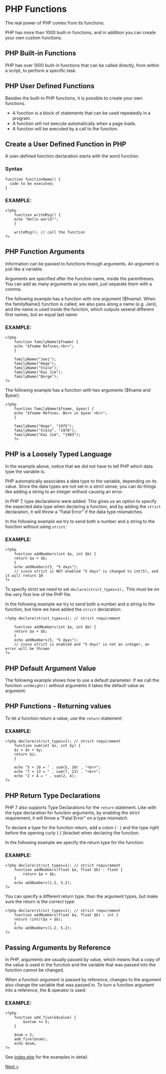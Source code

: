 # PHP Functions

The real power of PHP comes from its functions.

PHP has more than 1000 built-in functions, and in addition you can create your own custom functions.

## PHP Built-in Functions

PHP has over 1000 built-in functions that can be called directly, from within a script, to perform a specific task.

## PHP User Defined Functions

Besides the built-in PHP functions, it is possible to create your own functions.

- A function is a block of statements that can be used repeatedly in a program.
- A function will not execute automatically when a page loads.
- A function will be executed by a call to the function.

## Create a User Defined Function in PHP

A user-defined function declaration starts with the word function:

### Syntax
```
function functionName() {
  code to be executed;
} 
```

### EXAMPLE:

```
<?php
    function writeMsg() {
    echo "Hello world!";
    }

    writeMsg(); // call the function
?> 
```

## PHP Function Arguments

Information can be passed to functions through arguments. An argument is just like a variable.

Arguments are specified after the function name, inside the parentheses. You can add as many arguments as you want, just separate them with a comma.

The following example has a function with one argument ($fname). When the familyName() function is called, we also pass along a name (e.g. Jani), and the name is used inside the function, which outputs several different first names, but an equal last name:

### EXAMPLE:

```
<?php
    function familyName($fname) {
    echo "$fname Refsnes.<br>";
    }

    familyName("Jani");
    familyName("Hege");
    familyName("Stale");
    familyName("Kai Jim");
    familyName("Borge");
?> 
```

The following example has a function with two arguments ($fname and $year):

```
<?php
    function familyName($fname, $year) {
    echo "$fname Refsnes. Born in $year <br>";
    }

    familyName("Hege", "1975");
    familyName("Stale", "1978");
    familyName("Kai Jim", "1983");
    ?> 
```

## PHP is a Loosely Typed Language

In the example above, notice that we did not have to tell PHP which data type the variable is.

PHP automatically associates a data type to the variable, depending on its value. Since the data types are not set in a strict sense, you can do things like adding a string to an integer without causing an error.

In PHP 7, type declarations were added. This gives us an option to specify the expected data type when declaring a function, and by adding the ```strict``` declaration, it will throw a "Fatal Error" if the data type mismatches.

In the following example we try to send both a number and a string to the function without using ```strict```:

### EXAMPLE:

```
<?php
    function addNumbers(int $a, int $b) {
    return $a + $b;
    }
    echo addNumbers(5, "5 days");
    // since strict is NOT enabled "5 days" is changed to int(5), and it will return 10
?> 
```

To specify strict we need to set ```declare(strict_types=1);```. This must be on the very first line of the PHP file.

In the following example we try to send both a number and a string to the function, but here we have added the ```strict``` declaration:

```
<?php declare(strict_types=1); // strict requirement

    function addNumbers(int $a, int $b) {
    return $a + $b;
    }
    echo addNumbers(5, "5 days");
    // since strict is enabled and "5 days" is not an integer, an error will be thrown
?> 
```

## PHP Default Argument Value

The following example shows how to use a default parameter. If we call the function ```setHeight()``` without arguments it takes the default value as argument:


## PHP Functions - Returning values

To let a function return a value, use the ```return``` statement:

### EXAMPLE:

```
<?php declare(strict_types=1); // strict requirement
    function sum(int $x, int $y) {
    $z = $x + $y;
    return $z;
    }

    echo "5 + 10 = " . sum(5, 10) . "<br>";
    echo "7 + 13 = " . sum(7, 13) . "<br>";
    echo "2 + 4 = " . sum(2, 4);
?> 
```

## PHP Return Type Declarations

PHP 7 also supports Type Declarations for the ```return``` statement. Like with the type declaration for function arguments, by enabling the strict requirement, it will throw a "Fatal Error" on a type mismatch.

To declare a type for the function return, add a colon ( : ) and the type right before the opening curly ( { )bracket when declaring the function.

In the following example we specify the return type for the function:

### EXAMPLE:

```
<?php declare(strict_types=1); // strict requirement
    function addNumbers(float $a, float $b) : float {
        return $a + $b;
    }
    echo addNumbers(1.2, 5.2);
?> 
```

You can specify a different return type, than the argument types, but make sure the return is the correct type:

```
<?php declare(strict_types=1); // strict requirement
    function addNumbers(float $a, float $b) : int {
    return (int)($a + $b);
    }
    echo addNumbers(1.2, 5.2);
?> 
```

## Passing Arguments by Reference

In PHP, arguments are usually passed by value, which means that a copy of the value is used in the function and the variable that was passed into the function cannot be changed.

When a function argument is passed by reference, changes to the argument also change the variable that was passed in. To turn a function argument into a reference, the & operator is used:

### EXAMPLE:

```
<?php
    function add_five(&$value) {
        $value += 5;
    }

    $num = 2;
    add_five($num);
    echo $num;
?> 
```





See [index.php](index.php) for the examples in detail.

[Next >](../)